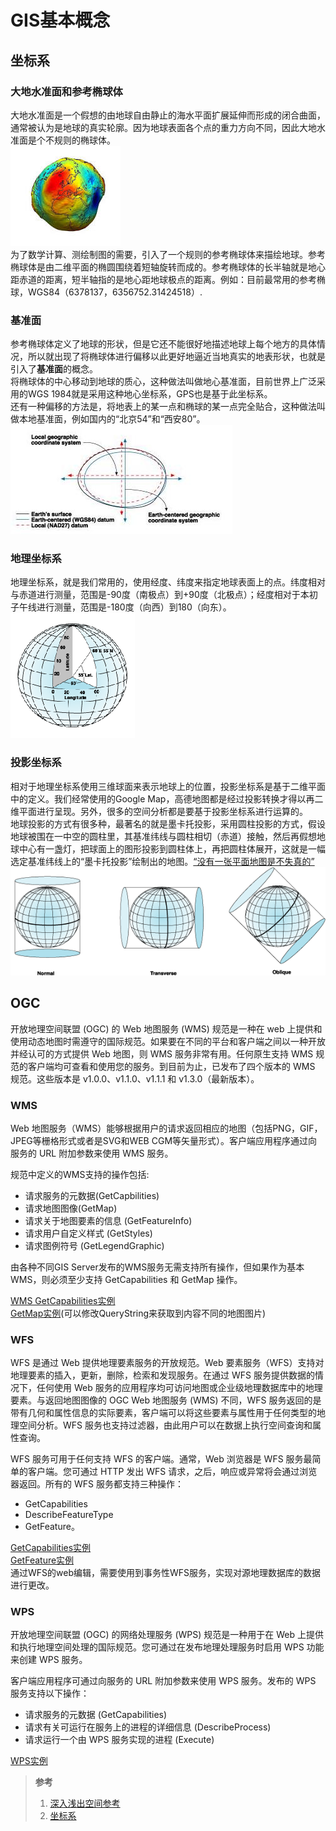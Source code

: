 # GIS基本概念

## 坐标系

### 大地水准面和参考椭球体
大地水准面是一个假想的由地球自由静止的海水平面扩展延伸而形成的闭合曲面，通常被认为是地球的真实轮廓。因为地球表面各个点的重力方向不同，因此大地水准面是个不规则的椭球体。  
![大地水准面](resources/geoid.jpeg)  
为了数学计算、测绘制图的需要，引入了一个规则的参考椭球体来描绘地球。参考椭球体是由二维平面的椭圆围绕着短轴旋转而成的。参考椭球体的长半轴就是地心距赤道的距离，短半轴指的是地心距地球极点的距离。例如：目前最常用的参考椭球，WGS84（6378137，6356752.31424518）.

### 基准面
参考椭球体定义了地球的形状，但是它还不能很好地描述地球上每个地方的具体情况，所以就出现了将椭球体进行偏移以此更好地逼近当地真实的地表形状，也就是引入了**基准面**的概念。  
将椭球体的中心移动到地球的质心，这种做法叫做地心基准面，目前世界上广泛采用的WGS 1984就是采用这种地心坐标系，GPS也是基于此坐标系。  
还有一种偏移的方法是，将地表上的某一点和椭球的某一点完全贴合，这种做法叫做本地基准面，例如国内的“北京54”和“西安80”。  
![基准面](resources/datums.JPG)

### 地理坐标系
地理坐标系，就是我们常用的，使用经度、纬度来指定地球表面上的点。纬度相对与赤道进行测量，范围是-90度（南极点）到+90度（北极点）；经度相对于本初子午线进行测量，范围是-180度（向西）到180（向东）。  
![球面坐标系](resources/spherical.gif)  

### 投影坐标系
相对于地理坐标系使用三维球面来表示地球上的位置，投影坐标系是基于二维平面中的定义。我们经常使用的Google Map，高德地图都是经过投影转换才得以再二维平面进行呈现。另外，很多的空间分析都是要基于投影坐标系进行运算的。  
地球投影的方式有很多种，最著名的就是墨卡托投影，采用圆柱投影的方式，假设地球被围在一中空的圆柱里，其基准纬线与圆柱相切（赤道）接触，然后再假想地球中心有一盏灯，把球面上的图形投影到圆柱体上，再把圆柱体展开，这就是一幅选定基准纬线上的“墨卡托投影”绘制出的地图。[“没有一张平面地图是不失真的”][3]  
![圆柱投影](resources/projection.gif)  

## OGC

开放地理空间联盟 (OGC) 的 Web 地图服务 (WMS) 规范是一种在 web 上提供和使用动态地图时需遵守的国际规范。如果要在不同的平台和客户端之间以一种开放并经认可的方式提供 Web 地图，则 WMS 服务非常有用。任何原生支持 WMS 规范的客户端均可查看和使用您的服务。到目前为止，已发布了四个版本的 WMS 规范。这些版本是 v1.0.0、v1.1.0、v1.1.1 和 v1.3.0（最新版本）。

### WMS

Web 地图服务（WMS）能够根据用户的请求返回相应的地图（包括PNG，GIF，JPEG等栅格形式或者是SVG和WEB CGM等矢量形式）。客户端应用程序通过向服务的 URL 附加参数来使用 WMS 服务。

规范中定义的WMS支持的操作包括:
- 请求服务的元数据(GetCapbilities) 
- 请求地图图像(GetMap) 
- 请求关于地图要素的信息 (GetFeatureInfo) 
- 请求用户自定义样式 (GetStyles) 
- 请求图例符号 (GetLegendGraphic)

由各种不同GIS Server发布的WMS服务无需支持所有操作，但如果作为基本 WMS，则必须至少支持 GetCapabilities 和 GetMap 操作。

[WMS GetCapabilities实例][4]  
[GetMap实例][5](可以修改QueryString来获取到内容不同的地图图片)

### WFS

WFS 是通过 Web 提供地理要素服务的开放规范。Web 要素服务（WFS）支持对地理要素的插入，更新，删除，检索和发现服务。在通过 WFS 服务提供数据的情况下，任何使用 Web 服务的应用程序均可访问地图或企业级地理数据库中的地理要素。与返回地图图像的 OGC Web 地图服务 (WMS) 不同，WFS 服务返回的是带有几何和属性信息的实际要素，客户端可以将这些要素与属性用于任何类型的地理空间分析。WFS 服务也支持过滤器，由此用户可以在数据上执行空间查询和属性查询。

WFS 服务可用于任何支持 WFS 的客户端。通常，Web 浏览器是 WFS 服务最简单的客户端。您可通过 HTTP 发出 WFS 请求，之后，响应或异常将会通过浏览器返回。所有的 WFS 服务都支持三种操作：
- GetCapabilities
- DescribeFeatureType
- GetFeature。

[GetCapabilities实例][6]  
[GetFeature实例][7]  
通过WFS的web编辑，需要使用到事务性WFS服务，实现对源地理数据库的数据进行更改。

### WPS
开放地理空间联盟 (OGC) 的网络处理服务 (WPS) 规范是一种用于在 Web 上提供和执行地理空间处理的国际规范。您可通过在发布地理处理服务时启用 WPS 功能来创建 WPS 服务。

客户端应用程序可通过向服务的 URL 附加参数来使用 WPS 服务。发布的 WPS 服务支持以下操作：
- 请求服务的元数据 (GetCapabilities)
- 请求有关可运行在服务上的进程的详细信息 (DescribeProcess)
- 请求运行一个由 WPS 服务实现的进程 (Execute)

[WPS实例][8]

> **参考**  
> 1. [深入浅出空间参考][1]  
> 2. [坐标系][2]

[1]:http://www.360doc.com/content/12/1123/14/3046928_249753250.shtml
[2]:http://help.arcgis.com/zh-cn/arcgisdesktop/10.0/help/index.html#/na/003r0000000p000000/
[3]:http://discovery.163.com/14/0630/02/9VV42IN600014N6R.html
[4]:http://sampleserver1.arcgisonline.com/ArcGIS/services/Specialty/ESRI_StatesCitiesRivers_USA/MapServer/WMSServer?service=WMS&request=GetCapabilities&version=1.3.0
[5]:http://sampleserver1.arcgisonline.com/ArcGIS/services/Specialty/ESRI_StatesCitiesRivers_USA/MapServer/WMSServer?VERSION=1.3.0&REQUEST=GetMap&CRS=CRS:84&BBOX=-178.217598,18.924782,-66.969271,71.406235&WIDTH=765&HEIGHT=360&LAYERS=0,1&STYLES=,&EXCEPTIONS=application/vnd.ogc.se_xml&FORMAT=image/png&BGCOLOR=0xFFFFFF&TRANSPARENT=TRUE
[6]:http://demo.opengeo.org/geoserver/wfs?request=getcapabilities
[7]:http://demo.opengeo.org/geoserver/wfs?request=getfeature&typeName=tasmania_roads
[8]:http://demo.opengeo.org/geoserver/wps?request=getcapabilities
